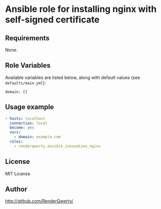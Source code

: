 # Ansible role for installing nginx with self-signed certificate

## Requirements

None.

## Role Variables

Available variables are listed below, along with default values (see `defaults/main.yml`):

    domain: []

## Usage example

```yml
- hosts: localhost
  connection: local
  become: yes
  vars:
    - domain: example.com
  roles:
    - renderqwerty.ansible_innovation_nginx
```

## License

MIT License

## Author

<http://github.com/RenderQwerty/>
